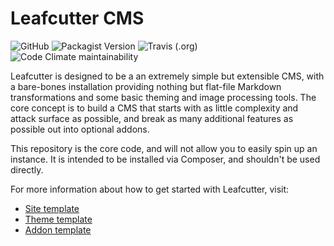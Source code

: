 # Leafcutter CMS

<p>
  <img alt="GitHub" src="https://img.shields.io/github/license/leafcutter-cms/leafcutter">
  <img alt="Packagist Version" src="https://img.shields.io/packagist/v/leafcutter/leafcutter">
  <img alt="Travis (.org)" src="https://img.shields.io/travis/leafcutter-cms/leafcutter">
  <img alt="Code Climate maintainability" src="https://img.shields.io/codeclimate/maintainability/leafcutter-cms/leafcutter">
</p>

Leafcutter is designed to be a an extremely simple but extensible CMS, with a bare-bones installation providing nothing but flat-file Markdown transformations and some basic theming and image processing tools. The core concept is to build a CMS that starts with as little complexity and attack surface as possible, and break as many additional features as possible out into optional addons.

This repository is the core code, and will not allow you to easily spin up an instance. It is intended to be installed via Composer, and shouldn't be used directly.

For more information about how to get started with Leafcutter, visit:

* [Site template](https://github.com/leafcutter-cms/site-template)
* [Theme template](https://github.com/leafcutter-cms/theme-template)
* [Addon template](https://github.com/leafcutter-cms/addon-template)
